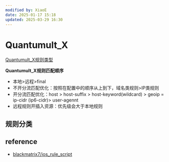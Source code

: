 ```yaml
---
modified by: XiaoE
date: 2025-01-17 15:18
updated: 2025-03-29 16:30
---
```

# Quantumult_X
[Quantumult_X规则类型](https://github.com/LaolunsiG/XiaoE_PCR/blob/main/rules/Quantumult_X/Quantumult_X%E8%A7%84%E5%88%99%E7%B1%BB%E5%9E%8B.md)

**Quantumult_X规则匹配顺序**
- 本地>远程>final
- 不开分流匹配优化：按照在配置中的顺序从上到下，域名类规则>IP类规则
- 开分流匹配优化：host > host-suffix > host-keyword(wildcard) > geoip = ip-cidr (ip6-cidr)> user-agennt
- 远程规则开插入资源：优先级会大于本地规则

## 规则分类

## reference
- [blackmatrix7/ios_rule_script](https://github.com/blackmatrix7/ios_rule_script/tree/master/rule/QuantumultX)


